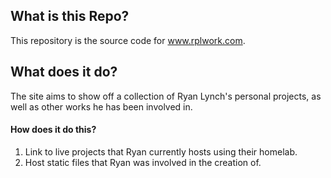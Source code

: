 
## What is this Repo?

This repository is the source code for www.rplwork.com.


## What does it do?

The site aims to show off a collection of Ryan Lynch's personal projects, as well as other works he has been involved in.

#### How does it do this?
1. Link to live projects that Ryan currently hosts using their homelab.
2. Host static files that Ryan was involved in the creation of.
